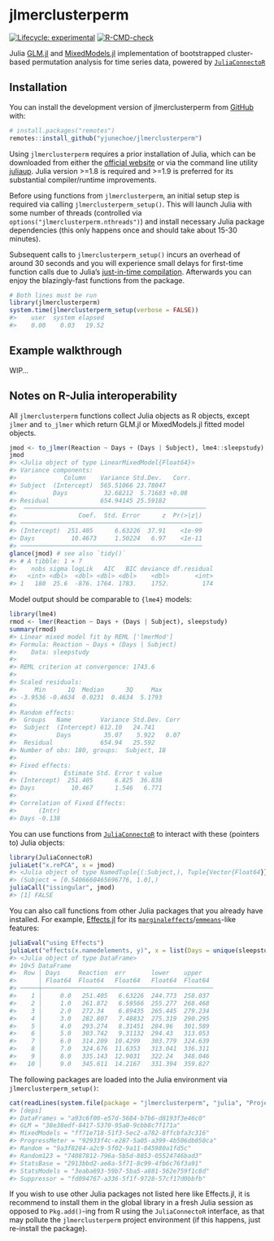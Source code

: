 
<!-- README.md is generated from README.Rmd. Please edit that file -->

# jlmerclusterperm

<!-- badges: start -->

[![Lifecycle:
experimental](https://img.shields.io/badge/lifecycle-experimental-orange.svg)](https://lifecycle.r-lib.org/articles/stages.html#experimental)
[![R-CMD-check](https://github.com/yjunechoe/jlmerclusterperm/actions/workflows/R-CMD-check.yaml/badge.svg)](https://github.com/yjunechoe/jlmerclusterperm/actions/workflows/R-CMD-check.yaml)
<!-- badges: end -->

Julia [GLM.jl](https://github.com/JuliaStats/GLM.jl) and
[MixedModels.jl](https://github.com/JuliaStats/MixedModels.jl)
implementation of bootstrapped cluster-based permutation analysis for
time series data, powered by
[`JuliaConnectoR`](https://github.com/stefan-m-lenz/JuliaConnectoR)

## Installation

You can install the development version of jlmerclusterperm from
[GitHub](https://github.com/yjunechoe/jlmerclusterperm) with:

``` r
# install.packages("remotes")
remotes::install_github("yjunechoe/jlmerclusterperm")
```

Using `jlmerclusterperm` requires a prior installation of Julia, which
can be downloaded from either the [official
website](https://julialang.org/) or via the command line utility
[juliaup](https://github.com/JuliaLang/juliaup). Julia version \>=1.8 is
required and \>=1.9 is preferred for its substantial compiler/runtime
improvements.

Before using functions from `jlmerclusterperm`, an initial setup step is
required via calling `jlmerclusterperm_setup()`. This will launch Julia
with some number of threads (controlled via
`options("jlmerclusterperm.nthreads")`) and install necessary Julia
package dependencies (this only happens once and should take about 15-30
minutes).

Subsequent calls to `jlmerclusterperm_setup()` incurs an overhead of
around 30 seconds and you will experience small delays for first-time
function calls due to Julia’s [just-in-time
compilation](https://docs.julialang.org/en/v1/). Afterwards you can
enjoy the blazingly-fast functions from the package.

``` r
# Both lines must be run
library(jlmerclusterperm)
system.time(jlmerclusterperm_setup(verbose = FALSE))
#>    user  system elapsed 
#>    0.00    0.03   19.52
```

## Example walkthrough

WIP…

## Notes on R-Julia interoperability

All `jlmerclusterperm` functions collect Julia objects as R objects,
except `jlmer` and `to_jlmer` which return GLM.jl or MixedModels.jl
fitted model objects.

``` r
jmod <- to_jlmer(Reaction ~ Days + (Days | Subject), lme4::sleepstudy)
jmod
#> <Julia object of type LinearMixedModel{Float64}>
#> Variance components:
#>             Column    Variance Std.Dev.   Corr.
#> Subject  (Intercept)  565.51066 23.78047
#>          Days          32.68212  5.71683 +0.08
#> Residual              654.94145 25.59182
#>  ──────────────────────────────────────────────────
#>                 Coef.  Std. Error      z  Pr(>|z|)
#> ──────────────────────────────────────────────────
#> (Intercept)  251.405      6.63226  37.91    <1e-99
#> Days          10.4673     1.50224   6.97    <1e-11
#> ──────────────────────────────────────────────────
glance(jmod) # see also `tidy()`
#> # A tibble: 1 × 7
#>    nobs sigma logLik   AIC   BIC deviance df.residual
#>   <int> <dbl>  <dbl> <dbl> <dbl>    <dbl>       <int>
#> 1   180  25.6  -876. 1764. 1783.    1752.         174
```

Model output should be comparable to `{lme4}` models:

``` r
library(lme4)
rmod <- lmer(Reaction ~ Days + (Days | Subject), sleepstudy)
summary(rmod)
#> Linear mixed model fit by REML ['lmerMod']
#> Formula: Reaction ~ Days + (Days | Subject)
#>    Data: sleepstudy
#> 
#> REML criterion at convergence: 1743.6
#> 
#> Scaled residuals: 
#>     Min      1Q  Median      3Q     Max 
#> -3.9536 -0.4634  0.0231  0.4634  5.1793 
#> 
#> Random effects:
#>  Groups   Name        Variance Std.Dev. Corr
#>  Subject  (Intercept) 612.10   24.741       
#>           Days         35.07    5.922   0.07
#>  Residual             654.94   25.592       
#> Number of obs: 180, groups:  Subject, 18
#> 
#> Fixed effects:
#>             Estimate Std. Error t value
#> (Intercept)  251.405      6.825  36.838
#> Days          10.467      1.546   6.771
#> 
#> Correlation of Fixed Effects:
#>      (Intr)
#> Days -0.138
```

You can use functions from
[`JuliaConnectoR`](https://github.com/stefan-m-lenz/JuliaConnectoR) to
interact with these (pointers to) Julia objects:

``` r
library(JuliaConnectoR)
juliaLet("x.rePCA", x = jmod)
#> <Julia object of type NamedTuple{(:Subject,), Tuple{Vector{Float64}}}>
#> (Subject = [0.5406660465696776, 1.0],)
juliaCall("issingular", jmod)
#> [1] FALSE
```

You can also call functions from other Julia packages that you already
have installed. For example,
[Effects.jl](https://github.com/beacon-biosignals/Effects.jl) for its
[`marginaleffects`](https://github.com/vincentarelbundock/marginaleffects)/[`emmeans`](https://github.com/rvlenth/emmeans)-like
features:

``` r
juliaEval("using Effects")
juliaLet("effects(x.namedelements, y)", x = list(Days = unique(sleepstudy$Days)), y = jmod)
#> <Julia object of type DataFrame>
#> 10×5 DataFrame
#>  Row │ Days     Reaction  err       lower    upper
#>      │ Float64  Float64   Float64   Float64  Float64
#> ─────┼───────────────────────────────────────────────
#>    1 │     0.0   251.405   6.63226  244.773  258.037
#>    2 │     1.0   261.872   6.59566  255.277  268.468
#>    3 │     2.0   272.34    6.89435  265.445  279.234
#>    4 │     3.0   282.807   7.48832  275.319  290.295
#>    5 │     4.0   293.274   8.31451  284.96   301.589
#>    6 │     5.0   303.742   9.31132  294.43   313.053
#>    7 │     6.0   314.209  10.4299   303.779  324.639
#>    8 │     7.0   324.676  11.6353   313.041  336.311
#>    9 │     8.0   335.143  12.9031   322.24   348.046
#>   10 │     9.0   345.611  14.2167   331.394  359.827
```

The following packages are loaded into the Julia environment via
`jlmerclusterperm_setup()`:

``` r
cat(readLines(system.file(package = "jlmerclusterperm", "julia", "Project.toml")), sep = "\n")
#> [deps]
#> DataFrames = "a93c6f00-e57d-5684-b7b6-d8193f3e46c0"
#> GLM = "38e38edf-8417-5370-95a0-9cbb8c7f171a"
#> MixedModels = "ff71e718-51f3-5ec2-a782-8ffcbfa3c316"
#> ProgressMeter = "92933f4c-e287-5a05-a399-4b506db050ca"
#> Random = "9a3f8284-a2c9-5f02-9a11-845980a1fd5c"
#> Random123 = "74087812-796a-5b5d-8853-05524746bad3"
#> StatsBase = "2913bbd2-ae8a-5f71-8c99-4fb6c76f3a91"
#> StatsModels = "3eaba693-59b7-5ba5-a881-562e759f1c8d"
#> Suppressor = "fd094767-a336-5f1f-9728-57cf17d0bbfb"
```

If you wish to use other Julia packages not listed here like Effects.jl,
it is recommend to install them in the global library in a fresh Julia
session as opposed to `Pkg.add()`-ing from R using the `JuliaConnectoR`
interface, as that may pollute the `jlmerclusterperm` project
environment (if this happens, just re-install the package).
